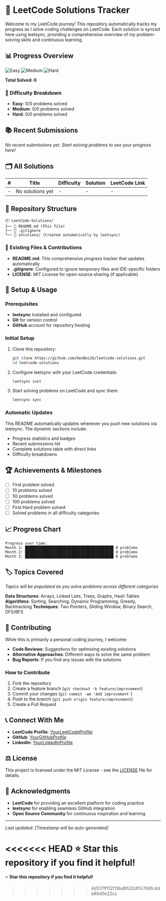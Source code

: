 # 🚀 LeetCode Solutions Tracker

Welcome to my LeetCode journey! This repository automatically tracks my progress as I solve coding challenges on LeetCode. Each solution is synced here using leetsync, providing a comprehensive overview of my problem-solving skills and continuous learning.

## 📊 Progress Overview

<!-- LEETCODE_STATS_START -->
![Easy](https://img.shields.io/badge/Easy-0-green?style=for-the-badge)
![Medium](https://img.shields.io/badge/Medium-0-orange?style=for-the-badge)
![Hard](https://img.shields.io/badge/Hard-0-red?style=for-the-badge)

**Total Solved: 0**
<!-- LEETCODE_STATS_END -->

### 🎯 Difficulty Breakdown
<!-- DIFFICULTY_BREAKDOWN_START -->
- **Easy**: 0/0 problems solved
- **Medium**: 0/0 problems solved  
- **Hard**: 0/0 problems solved
<!-- DIFFICULTY_BREAKDOWN_END -->

## 📚 Recent Submissions

<!-- RECENT_SUBMISSIONS_START -->
*No recent submissions yet. Start solving problems to see your progress here!*
<!-- RECENT_SUBMISSIONS_END -->

## 🗂️ All Solutions

<!-- SOLUTIONS_TABLE_START -->
| # | Title | Difficulty | Solution | LeetCode Link |
|---|-------|------------|----------|---------------|
| - | No solutions yet | - | - | - |
<!-- SOLUTIONS_TABLE_END -->

## 📁 Repository Structure

<!-- EXISTING_FILES_START -->
```
📦 LeetCode-Solutions/
├── 📄 README.md (This file)
├── 📄 .gitignore
└── 📁 solutions/ (Created automatically by leetsync)
```
<!-- EXISTING_FILES_END -->

### 📄 Existing Files & Contributions

<!-- FILES_DESCRIPTION_START -->
- **README.md**: This comprehensive progress tracker that updates automatically
- **.gitignore**: Configured to ignore temporary files and IDE-specific folders
- **LICENSE**: MIT License for open-source sharing (if applicable)
<!-- FILES_DESCRIPTION_END -->

## 🔧 Setup & Usage

### Prerequisites
- **leetsync** installed and configured
- **Git** for version control
- **GitHub** account for repository hosting

### Initial Setup
1. Clone this repository:
   ```bash
   git clone https://github.com/KenBoi26/leetcode-solutions.git
   cd leetcode-solutions
   ```

2. Configure leetsync with your LeetCode credentials:
   ```bash
   leetsync init
   ```

3. Start solving problems on LeetCode and sync them:
   ```bash
   leetsync sync
   ```

### Automatic Updates
This README automatically updates whenever you push new solutions via leetsync. The dynamic sections include:
- Progress statistics and badges
- Recent submissions list
- Complete solutions table with direct links
- Difficulty breakdowns

## 🏆 Achievements & Milestones

<!-- ACHIEVEMENTS_START -->
- [ ] First problem solved
- [ ] 10 problems solved
- [ ] 50 problems solved
- [ ] 100 problems solved
- [ ] First Hard problem solved
- [ ] Solved problems in all difficulty categories
<!-- ACHIEVEMENTS_END -->

## 📈 Progress Chart

<!-- PROGRESS_CHART_START -->
```
Progress over time:
Month 1: ████████████████████████████████████████ 0 problems
Month 2: ████████████████████████████████████████ 0 problems
Month 3: ████████████████████████████████████████ 0 problems
```
<!-- PROGRESS_CHART_END -->

## 🏷️ Topics Covered

<!-- TOPICS_START -->
*Topics will be populated as you solve problems across different categories*

**Data Structures**: Arrays, Linked Lists, Trees, Graphs, Hash Tables
**Algorithms**: Sorting, Searching, Dynamic Programming, Greedy, Backtracking
**Techniques**: Two Pointers, Sliding Window, Binary Search, DFS/BFS
<!-- TOPICS_END -->

## 🤝 Contributing

While this is primarily a personal coding journey, I welcome:
- **Code Reviews**: Suggestions for optimizing existing solutions
- **Alternative Approaches**: Different ways to solve the same problem
- **Bug Reports**: If you find any issues with the solutions

### How to Contribute
1. Fork the repository
2. Create a feature branch (`git checkout -b feature/improvement`)
3. Commit your changes (`git commit -am 'Add improvement'`)
4. Push to the branch (`git push origin feature/improvement`)
5. Create a Pull Request

## 📞 Connect With Me

- **LeetCode Profile**: [YourLeetCodeProfile](https://leetcode.com/u/9MVb8882VU/)
- **GitHub**: [YourGitHubProfile](https://github.com/yourusername)
- **LinkedIn**: [YourLinkedInProfile](https://linkedin.com/in/yourusername)

## ⚖️ License

This project is licensed under the MIT License - see the [LICENSE](LICENSE) file for details.

## 🙏 Acknowledgments

- **LeetCode** for providing an excellent platform for coding practice
- **leetsync** for enabling seamless GitHub integration
- **Open Source Community** for continuous inspiration and learning

---

<!-- LAST_UPDATED_START -->
*Last updated: [Timestamp will be auto-generated]*
<!-- LAST_UPDATED_END -->

<<<<<<< HEAD
⭐ **Star this repository if you find it helpful!**
=======
⭐ **Star this repository if you find it helpful!**
>>>>>>> 4d517ff112f13bd9532df1c749fc4de89d0e22cc
